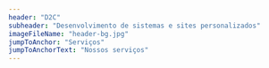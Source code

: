 ```yaml
---
header: "D2C"
subheader: "Desenvolvimento de sistemas e sites personalizados"
imageFileName: "header-bg.jpg"
jumpToAnchor: "Serviços"
jumpToAnchorText: "Nossos serviços"
---
```

